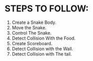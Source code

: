 # STEPS TO FOLLOW:

1. Create a Snake Body.
2. Move the Snake.
3. Control The Snake.
4. Detect Collision With the Food.
5. Create Scoreboard.
6. Detect Collision with the Wall.
7. Detect Collision with The tail.
